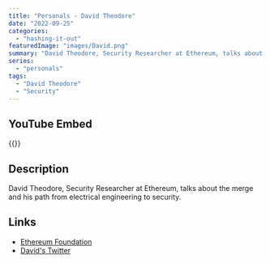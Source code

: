 ```yaml
---
title: "Personals - David Theodore"
date: "2022-09-25"
categories: 
  - "hashing-it-out"
featuredImage: "images/David.png"
summary: "David Theodore, Security Researcher at Ethereum, talks about the merge and his path from electrical engineering to security."
series:
  - "personals"
tags:
  - "David Theodore"
  - "Security"
---
```




## YouTube Embed
{{<youtube CuYKAmYspDo>}}

## Description
David Theodore, Security Researcher at Ethereum, talks about the merge and his path from electrical engineering to security.

## Links 
- [Ethereum Foundation](https://ethereum.org)
- [David's Twitter](https://twitter.com/infosecual)
